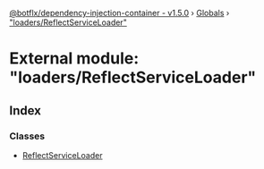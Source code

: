 [@botflx/dependency-injection-container - v1.5.0](../README.md) › [Globals](../globals.md) › ["loaders/ReflectServiceLoader"](_loaders_reflectserviceloader_.md)

# External module: "loaders/ReflectServiceLoader"

## Index

### Classes

* [ReflectServiceLoader](../classes/_loaders_reflectserviceloader_.reflectserviceloader.md)
